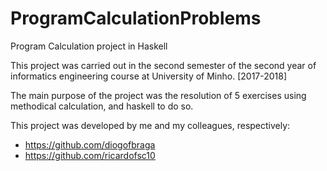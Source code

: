 # ProgramCalculationProblems
Program Calculation project in Haskell 

This project was carried out in the second semester of the second year of informatics engineering course at University of Minho. [2017-2018]

The main purpose of the project was the resolution of 5 exercises using methodical calculation, and haskell to do so.

This project was developed by me and my colleagues, respectively:
- https://github.com/diogofbraga
- https://github.com/ricardofsc10
